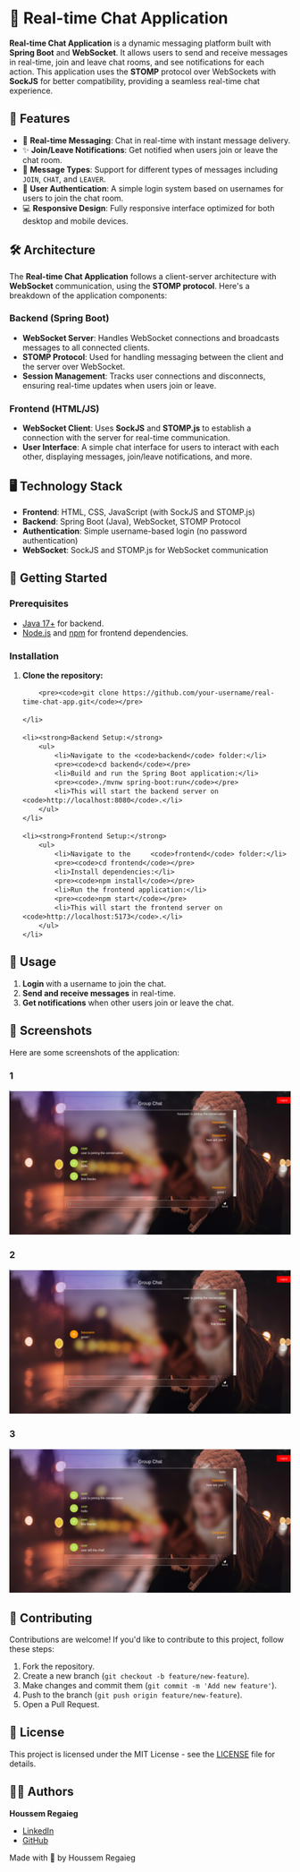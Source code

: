 <h1>🌟 Real-time Chat Application</h1>

<p>
    <strong>Real-time Chat Application</strong> is a dynamic messaging platform built with <strong>Spring Boot</strong> and <strong>WebSocket</strong>.  
    It allows users to send and receive messages in real-time, join and leave chat rooms, and see notifications for each action.  
    This application uses the <strong>STOMP</strong> protocol over WebSockets with <strong>SockJS</strong> for better compatibility, providing a seamless real-time chat experience.
</p>

<h2>🌟 Features</h2>

<ul>
    <li>📱 <strong>Real-time Messaging</strong>: Chat in real-time with instant message delivery.</li>
    <li>✨ <strong>Join/Leave Notifications</strong>: Get notified when users join or leave the chat room.</li>
    <li>💬 <strong>Message Types</strong>: Support for different types of messages including <code>JOIN</code>, <code>CHAT</code>, and <code>LEAVER</code>.</li>
    <li>🔐 <strong>User Authentication</strong>: A simple login system based on usernames for users to join the chat room.</li>
    <li>💻 <strong>Responsive Design</strong>: Fully responsive interface optimized for both desktop and mobile devices.</li>
</ul>

<h2>🛠️ Architecture</h2>
<p>The <strong>Real-time Chat Application</strong> follows a client-server architecture with <strong>WebSocket</strong> communication, using the <strong>STOMP protocol</strong>. Here's a breakdown of the application components:</p>

<h3>Backend (Spring Boot)</h3>
<ul>
    <li><strong>WebSocket Server</strong>: Handles WebSocket connections and broadcasts messages to all connected clients.</li>
    <li><strong>STOMP Protocol</strong>: Used for handling messaging between the client and the server over WebSocket.</li>
    <li><strong>Session Management</strong>: Tracks user connections and disconnects, ensuring real-time updates when users join or leave.</li>
</ul>

<h3>Frontend (HTML/JS)</h3>
<ul>
    <li><strong>WebSocket Client</strong>: Uses <strong>SockJS</strong> and <strong>STOMP.js</strong> to establish a connection with the server for real-time communication.</li>
    <li><strong>User Interface</strong>: A simple chat interface for users to interact with each other, displaying messages, join/leave notifications, and more.</li>
</ul>

<h2>🖥️ Technology Stack</h2>
<ul>
    <li><strong>Frontend</strong>: HTML, CSS, JavaScript (with SockJS and STOMP.js)</li>
    <li><strong>Backend</strong>: Spring Boot (Java), WebSocket, STOMP Protocol</li>
    <li><strong>Authentication</strong>: Simple username-based login (no password authentication)</li>
    <li><strong>WebSocket</strong>: SockJS and STOMP.js for WebSocket communication</li>
</ul>

<h2>🚀 Getting Started</h2>

<h3>Prerequisites</h3>
<ul>
    <li><a href="https://www.oracle.com/java/technologies/javase-jdk17-downloads.html" target="_blank">Java 17+</a> for backend.</li>
    <li><a href="https://nodejs.org/" target="_blank">Node.js</a> and <a href="https://www.npmjs.com/" target="_blank">npm</a> for frontend dependencies.</li>
</ul>

<h3>Installation</h3>
<ol>
    <li><strong>Clone the repository:</strong>
        
        <pre><code>git clone https://github.com/your-username/real-time-chat-app.git</code></pre>
    
    </li>

    <li><strong>Backend Setup:</strong>
        <ul>
            <li>Navigate to the <code>backend</code> folder:</li>
            <pre><code>cd backend</code></pre>
            <li>Build and run the Spring Boot application:</li>
            <pre><code>./mvnw spring-boot:run</code></pre>
            <li>This will start the backend server on <code>http://localhost:8080</code>.</li>
        </ul>
    </li>

    <li><strong>Frontend Setup:</strong>
        <ul>
            <li>Navigate to the     <code>frontend</code> folder:</li>
            <pre><code>cd frontend</code></pre>
            <li>Install dependencies:</li>
            <pre><code>npm install</code></pre>
            <li>Run the frontend application:</li>
            <pre><code>npm start</code></pre>
            <li>This will start the frontend server on <code>http://localhost:5173</code>.</li>
        </ul>
    </li>
</ol>

<h2>🎯 Usage</h2>
<ol>
    <li><strong>Login</strong> with a username to join the chat.</li>
    <li><strong>Send and receive messages</strong> in real-time.</li>
    <li><strong>Get notifications</strong> when other users join or leave the chat.</li>
</ol>

<h2>📸 Screenshots</h2>
<p>Here are some screenshots of the application:</p>

<div class="screenshot">
    <h3>1</h3>
    <img src="1.png" alt="Login Screen">
</div>

<div class="screenshot">
    <h3>2</h3>
    <img src="2.png" alt="Chat Room">
</div>

<div class="screenshot">
    <h3>3</h3>
    <img src="3.png" alt="User Notification">
</div>

<h2>🤝 Contributing</h2>
<p>Contributions are welcome! If you'd like to contribute to this project, follow these steps:</p>
<ol>
    <li>Fork the repository.</li>
    <li>Create a new branch (<code>git checkout -b feature/new-feature</code>).</li>
    <li>Make changes and commit them (<code>git commit -m 'Add new feature'</code>).</li>
    <li>Push to the branch (<code>git push origin feature/new-feature</code>).</li>
    <li>Open a Pull Request.</li>
</ol>

<h2>📄 License</h2>
<p>This project is licensed under the MIT License - see the <a href="LICENSE">LICENSE</a> file for details.</p>

<h2>👨‍💻 Authors</h2>
<p><strong>Houssem Regaieg</strong></p>
<ul>
    <li><a href="https://www.linkedin.com/in/houssem-regaieg-589526258/">LinkedIn</a></li>
    <li><a href="https://github.com/HoussemRg">GitHub</a></li>
</ul>

<div class="footer">
    <p>Made with 💚 by Houssem Regaieg</p>
</div>
